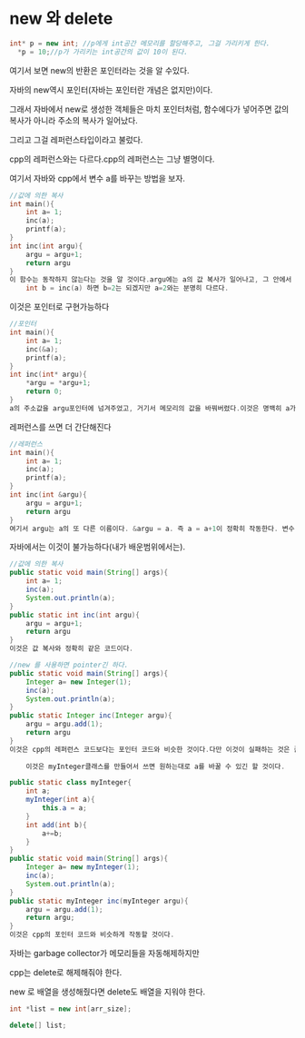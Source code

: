 # new 와 delete

```cpp
int* p = new int; //p에게 int공간 메모리를 할당해주고, 그걸 가리키게 한다.
  *p = 10;//p가 가리키는 int공간의 값이 10이 된다.
```

여기서 보면 new의 반환은 포인터라는 것을 알  수있다.

자바의 new역시 포인터(자바는 포인터란 개념은 없지만)이다.

그래서 자바에서 new로 생성한 객체들은 마치 포인터처럼, 함수에다가 넣어주면 값의 복사가 아니라 주소의 복사가 일어났다.

그리고 그걸 레퍼런스타입이라고 불렀다.

cpp의 레퍼런스와는 다르다.cpp의 레퍼런스는 그냥 별명이다.



여기서 자바와 cpp에서 변수 a를 바꾸는 방법을 보자.

```cpp
//값에 의한 복사
int main(){
    int a= 1;
    inc(a);
    printf(a);
}
int inc(int argu){
    argu = argu+1;
    return argu
}
이 함수는 동작하지 않는다는 것을 알 것이다.argu에는 a의 값 복사가 일어나고, 그 안에서 뭘하든 argu와 관련이 있다.a자체에는 손댈 수 없다.
    int b = inc(a) 하면 b=2는 되겠지만 a=2와는 분명히 다르다.
```

이것은 포인터로 구현가능하다

```cpp
//포인터
int main(){
    int a= 1;
    inc(&a);
    printf(a);
}
int inc(int* argu){
    *argu = *argu+1;
    return 0;
}
a의 주소값을 argu포인터에 넘겨주었고, 거기서 메모리의 값을 바꿔버렸다.이것은 명백히 a가 2가 되어있다.
```

레퍼런스를 쓰면 더 간단해진다

```cpp
//레퍼런스
int main(){
    int a= 1;
    inc(a);
    printf(a);
}
int inc(int &argu){
    argu = argu+1;
    return argu
}
여기서 argu는 a의 또 다른 이름이다. &argu = a. 즉 a = a+1이 정확히 작동한다. 변수 a는 2가 되어있다.
```

자바에서는 이것이 불가능하다(내가 배운범위에서는).

```java
//값에 의한 복사
public static void main(String[] args){
    int a= 1;
    inc(a);
    System.out.println(a);
}
public static int inc(int argu){
    argu = argu+1;
    return argu
}
이것은 값 복사와 정확히 같은 코드이다.
```



```java
//new 를 사용하면 pointer긴 하다.
public static void main(String[] args){
    Integer a= new Integer(1);
    inc(a);
    System.out.println(a);
}
public static Integer inc(Integer argu){
    argu = argu.add(1);
    return argu
}
이것은 cpp의 레퍼런스 코드보다는 포인터 코드와 비슷한 것이다.다만 이것이 실패하는 것은 좀 납득하기 어렵다. 이것은 Integer가 자바가 정의한 좀 특별한 wrapper 클래스라 예상과 다른 방식으로 작동하는 것이다.여기서 a는 평범한 객체라고 하기 좀 그렇긴하다.그러나 분명 레퍼런스는 맞다..
    
    이것은 myInteger클래스를 만들어서 쓰면 원하는대로 a를 바꿀 수 있긴 할 것이다.
```



```java
public static class myInteger{
    int a;
    myInteger(int a){
        this.a = a;
    }
    int add(int b){
        a+=b;
    }
}
public static void main(String[] args){
    Integer a= new myInteger(1);
    inc(a);
    System.out.println(a);
}
public static myInteger inc(myInteger argu){
    argu = argu.add(1);
    return argu;
}
이것은 cpp의 포인터 코드와 비슷하게 작동할 것이다.
```



자바는 garbage collector가 메모리들을 자동해제하지만

cpp는 delete로 해제해줘야 한다.

new 로 배열을 생성해줬다면 delete도 배열을 지워야 한다.

```cpp
int *list = new int[arr_size];
```

```cpp
delete[] list;
```